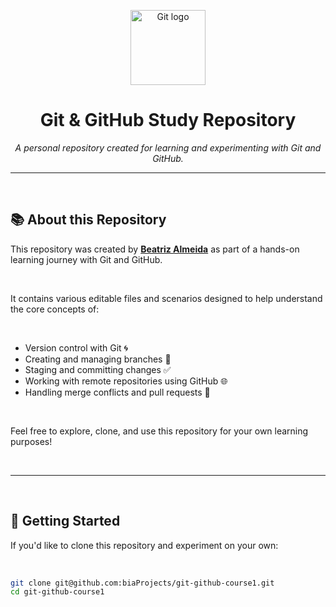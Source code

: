 <p align="center">
  <img src="https://git-scm.com/images/logos/downloads/Git-Icon-1788C.png" alt="Git logo" width="120" />
</p>

<h1 align="center">Git & GitHub Study Repository</h1>

<p align="center">
  <em>A personal repository created for learning and experimenting with Git and GitHub.</em>
</p>

---

<br>

## 📚 About this Repository

This repository was created by **[Beatriz Almeida](https://www.linkedin.com/in/bia-almeida-dev/)** as part of a hands-on learning journey with Git and GitHub.  

<br>

It contains various editable files and scenarios designed to help understand the core concepts of:

<br>

- Version control with Git 🌀  
- Creating and managing branches 🌿  
- Staging and committing changes ✅  
- Working with remote repositories using GitHub 🌐  
- Handling merge conflicts and pull requests 🔀  

<br>

Feel free to explore, clone, and use this repository for your own learning purposes!

<br>

---

<br>

## 🚀 Getting Started

If you'd like to clone this repository and experiment on your own:

<br>

```bash
git clone git@github.com:biaProjects/git-github-course1.git
cd git-github-course1
```

<br>
